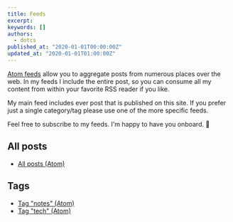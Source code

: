 ```yaml
---
title: Feeds
excerpt: 
keywords: []
authors:
  - dotcs
published_at: "2020-01-01T00:00:00Z"
updated_at: "2020-01-01T01:00:00Z"
---
```


[Atom feeds][atom-feed] allow you to aggregate posts from numerous places over the web.
In my feeds I include the entire post, so you can consume all my content from within your favorite RSS reader if you like.

My main feed includes ever post that is published on this site.
If you prefer just a single category/tag please use one of the more specific feeds.

Feel free to subscribe to my feeds.
I'm happy to have you onboard. 🥳

## All posts

- [All posts (Atom)](/feeds/index.xml)

## Tags

- [Tag "notes" (Atom)](/feeds/tags/notes.xml)
- [Tag "tech" (Atom)](/feeds/tags/tech.xml)


[atom-feed]: https://en.wikipedia.org/wiki/Atom_(Web_standard)